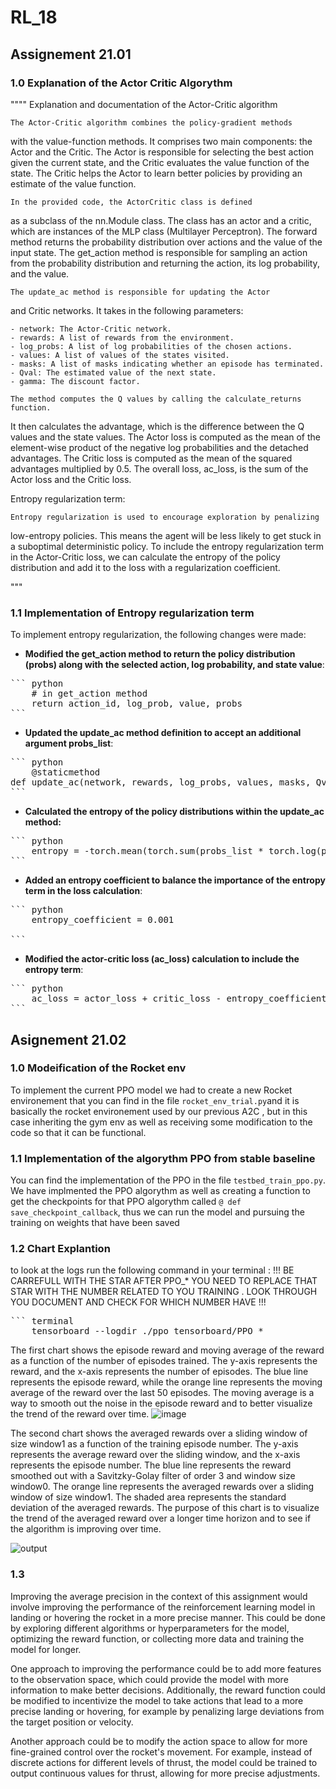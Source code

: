 # RL_18

## Assignement 21.01


### 1.0 Explanation of the Actor Critic Algorythm

""""
 Explanation and documentation of the Actor-Critic algorithm

    The Actor-Critic algorithm combines the policy-gradient methods 
with the value-function methods. It comprises two main components: the Actor and 
the Critic. The Actor is responsible for selecting the best action given the 
current state, and the Critic evaluates the value function of the state. 
The Critic helps the Actor to learn better policies by providing an estimate 
of the value function.

    In the provided code, the ActorCritic class is defined 
as a subclass of the nn.Module class. The class has an actor and a critic,
which are instances of the MLP class (Multilayer Perceptron). 
The forward method returns the probability distribution over actions
and the value of the input state. The get_action method is responsible
for sampling an action from the probability distribution and returning 
the action, its log probability, and the value.

    The update_ac method is responsible for updating the Actor 
and Critic networks. It takes in the following parameters:

    - network: The Actor-Critic network.
    - rewards: A list of rewards from the environment.
    - log_probs: A list of log probabilities of the chosen actions.
    - values: A list of values of the states visited.
    - masks: A list of masks indicating whether an episode has terminated.
    - Qval: The estimated value of the next state.
    - gamma: The discount factor.

    The method computes the Q values by calling the calculate_returns function.
It then calculates the advantage, which is the difference between the Q values 
and the state values. The Actor loss is computed as the mean of the element-wise 
product of the negative log probabilities and the detached advantages. 
The Critic loss is computed as the mean of the squared advantages multiplied by 0.5. 
The overall loss, ac_loss, is the sum of the Actor loss and the Critic loss.

Entropy regularization term:

    Entropy regularization is used to encourage exploration by penalizing 
low-entropy policies. This means the agent will be less likely to get stuck 
in a suboptimal deterministic policy. To include the entropy regularization 
term in the Actor-Critic loss, we can calculate the entropy of the policy 
distribution and add it to the loss with a regularization coefficient.


"""
### 1.1 Implementation of Entropy regularization term 

To implement entropy regularization, the following changes were made:

- **Modified the get_action method to return the policy distribution (probs) along with the selected action, log probability, and state value**: 
<pre>
``` python
    # in get_action method
    return action_id, log_prob, value, probs
```
</pre>

- **Updated the update_ac method definition to accept an additional argument probs_list**:

<pre>
``` python
    @staticmethod
def update_ac(network, rewards, log_probs, values, masks, Qval, probs_list, gamma=GAMMA):
```
</pre>

- **Calculated the entropy of the policy distributions within the update_ac method:**

<pre>
``` python
    entropy = -torch.mean(torch.sum(probs_list * torch.log(probs_list + 1e-9), dim=-1))
```
</pre>

- **Added an entropy coefficient to balance the importance of the entropy term in the loss calculation**:

<pre>
``` python
    entropy_coefficient = 0.001

```
</pre>

- **Modified the actor-critic loss (ac_loss) calculation to include the entropy term**:

<pre>
``` python
    ac_loss = actor_loss + critic_loss - entropy_coefficient * entropy
```
</pre>


## Asignement 21.02


### 1.0 Modeification of the Rocket env

To implement the current PPO model we had to create a new Rocket environement that you can find in the file `rocket_env_trial.py`and it is basically the rocket environement used by our previous A2C , but in this case inheriting the gym env as well as receiving some modification to the code so that it can be functional. 

### 1.1 Implementation of the algorythm PPO from stable baseline 

You can find the implementation of the PPO in the file `testbed_train_ppo.py`.
We have implmented the PPO algorythm as well as creating a function to get the checkpoints for that PPO algorythm called `@ def save_checkpoint_callback`, thus we can run the model and pursuing the training on weights that have been saved


### 1.2 Chart Explantion

to look at the logs run the following command in your terminal :
!!! BE CARREFULL WITH THE STAR AFTER PPO_* YOU NEED TO REPLACE THAT STAR WITH THE NUMBER RELATED TO YOU TRAINING . LOOK THROUGH YOU DOCUMENT AND CHECK FOR WHICH NUMBER HAVE !!!
<pre>
``` terminal
    tensorboard --logdir ./ppo_tensorboard/PPO_*
</pre>


The first chart shows the episode reward and moving average of the reward as a function of the number of episodes trained. The y-axis represents the reward, and the x-axis represents the number of episodes. The blue line represents the episode reward, while the orange line represents the moving average of the reward over the last 50 episodes. The moving average is a way to smooth out the noise in the episode reward and to better visualize the trend of the reward over time.
![image](https://user-images.githubusercontent.com/55255975/233862829-17b400b6-be63-498a-ae27-d3c556424aa6.png)
<p>
The second chart shows the averaged rewards over a sliding window of size window1 as a function of the training episode number. The y-axis represents the average reward over the sliding window, and the x-axis represents the episode number. The blue line represents the reward smoothed out with a Savitzky-Golay filter of order 3 and window size window0. The orange line represents the averaged rewards over a sliding window of size window1. The shaded area represents the standard deviation of the averaged rewards. The purpose of this chart is to visualize the trend of the averaged reward over a longer time horizon and to see if the algorithm is improving over time.
 
![output](https://user-images.githubusercontent.com/55255975/233863014-b42bf0d2-3104-4746-8b48-6497766db1c0.png)

### 1.3 

Improving the average precision in the context of this assignment would involve improving the performance of the reinforcement learning model in landing or hovering the rocket in a more precise manner. This could be done by exploring different algorithms or hyperparameters for the model, optimizing the reward function, or collecting more data and training the model for longer.

One approach to improving the performance could be to add more features to the observation space, which could provide the model with more information to make better decisions. Additionally, the reward function could be modified to incentivize the model to take actions that lead to a more precise landing or hovering, for example by penalizing large deviations from the target position or velocity.

Another approach could be to modify the action space to allow for more fine-grained control over the rocket's movement. For example, instead of discrete actions for different levels of thrust, the model could be trained to output continuous values for thrust, allowing for more precise adjustments.
